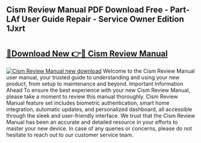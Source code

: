 ## Cism Review Manual PDF Download Free - Part-LAf User Guide Repair - Service Owner Edition 1Jxrt

# <h2><a href="http://bc13572.oget.top/?id=Cism+Review+Manual">🔗Download New 👉🔴 Cism Review Manual</a></h2>

[![Cism Review Manual new download](https://i.imgur.com/5g1atiW.png)](http://bc13572.oget.top/?id=Cism+Review+Manual)
Welcome to the Cism Review Manual user manual, your trusted guide to understanding and using your new product, from setup to maintenance and beyond. Important Information Ahead To ensure the best experience with your new Cism Review Manual, please take a moment to review this manual thoroughly. Cism Review Manual feature set includes biometric authentication, smart home integration, automatic updates, and personalized dashboard, all accessible through the sleek and user-friendly interface. We trust that the Cism Review Manual has been an accurate and detailed resource in your efforts to master your new device. In case of any queries or concerns, please do not hesitate to reach out to our customer service team.
